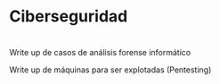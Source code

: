 #
# Ciberseguridad
#

Write up de casos de análisis forense informático
  
Write up de máquinas para ser explotadas (Pentesting)
  
